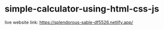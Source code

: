 # simple-calculator-using-html-css-js

live website link: https://splendorous-sable-df5526.netlify.app/

